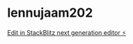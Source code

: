 # lennujaam202

[Edit in StackBlitz next generation editor ⚡️](https://stackblitz.com/~/github.com/kvartiil/lennujaam202)